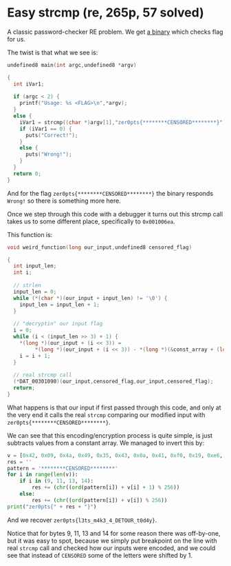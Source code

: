 # Easy strcmp (re, 265p, 57 solved)

A classic password-checker RE problem.
We get [a binary](easystrcmp) which checks flag for us.

The twist is that what we see is:

```c
undefined8 main(int argc,undefined8 *argv)

{
  int iVar1;
  
  if (argc < 2) {
    printf("Usage: %s <FLAG>\n",*argv);
  }
  else {
    iVar1 = strcmp((char *)argv[1],"zer0pts{********CENSORED********}");
    if (iVar1 == 0) {
      puts("Correct!");
    }
    else {
      puts("Wrong!");
    }
  }
  return 0;
}
```

And for the flag `zer0pts{********CENSORED********}` the binary responds `Wrong!` so there is something more here.

Once we step through this code with a debugger it turns out this strcmp call takes us to some different place, specifically to `0x001006ea`.

This function is:

```c
void weird_function(long our_input,undefined8 censored_flag)

{
  int input_len;
  int i;
  
  // strlen
  input_len = 0;
  while (*(char *)(our_input + input_len) != '\0') {
    input_len = input_len + 1;
  }
  
  // "decryptin" our input flag
  i = 0;
  while (i < (input_len >> 3) + 1) {
    *(long *)(our_input + (i << 3)) =
         *(long *)(our_input + (i << 3)) - *(long *)(&const_array + (long)i * 8);
    i = i + 1;
  }
  
  // real strcmp call
  (*DAT_00301090)(our_input,censored_flag,our_input,censored_flag);
  return;
}
```

What happens is that our input if first passed through this code, and only at the very end it calls the real `strcmp` comparing our modified input with `zer0pts{********CENSORED********}`.

We can see that this encoding/encryption process is quite simple, is just subtracts values from a constant array.
We managed to invert this by:

```python
v = [0x42, 0x09, 0x4a, 0x49, 0x35, 0x43, 0x0a, 0x41, 0xf0, 0x19, 0xe6, 0x0b, 0xf5, 0xf2, 0x0e, 0x0b, 0x2b, 0x28, 0x35, 0x4a, 0x06, 0x3a, 0x0a, 0x4f]
res = ''
pattern = '********CENSORED********'
for i in range(len(v)):
    if i in (9, 11, 13, 14):
        res += (chr((ord(pattern[i]) + v[i] + 1) % 256))
    else:
        res += (chr((ord(pattern[i]) + v[i]) % 256))
print("zer0pts{" + res + "}")
```

And we recover `zer0pts{l3ts_m4k3_4_DETOUR_t0d4y}`.

Notice that for bytes 9, 11, 13 and 14 for some reason there was off-by-one, but it was easy to spot, because we simply put breakpoint on the line with real `strcmp` call and checked how our inputs were encoded, and we could see that instead of `CENSORED` some of the letters were shifted by 1.

